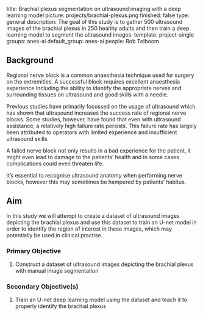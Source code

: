 title: Brachial plexus segmentation on ultrasound imaging with a deep learning model
picture: projects/brachial-plexus.png
finished: false
type: general
description: The goal of this study is to gather 500 ultrasound images of the brachial plexus in 250 healthy adults and then train a deep learning model to segment the ultrasound images.
template: project-single
groups: anes-ai
default_group: anes-ai
people: Rob Tolboom


## Background
Regional nerve block is a common anaesthesia technique used for surgery on the extremities. A successful block requires excellent anaesthesia experience including the ability to identify the appropriate nerves and surrounding tissues on ultrasound and good skills with a needle.

Previous studies have primarily focussed on the usage of ultrasound which has shown that ultrasound increases the success rate of regional nerve blocks. Some studies, however, have found that even with ultrasound assistance, a relatively high failure rate persists. This failure rate has largely been attributed to operators with limited experience and insufficient ultrasound skills.

A failed nerve block not only results in a bad experience for the patient, it might even lead to damage to the patients’ health and in some cases complications could even threaten life.

It’s essential to recognise ultrasound anatomy when performing nerve blocks, however this may sometimes be hampered by patients’ habitus. 


## Aim
In this study we will attempt to create a dataset of ultrasound images depicting the brachial plexus and use this dataset to train an U-net model in order to identify the region of interest in these images, which may potentially be used in clinical practise.

### Primary Objective
1. 	 Construct a dataset of ultrasound images depicting the brachial plexus with manual image segmentation

### Secondary Objective(s)
1. Train an U-net deep learning model using the dataset and teach it to properly identify the brachial plexus